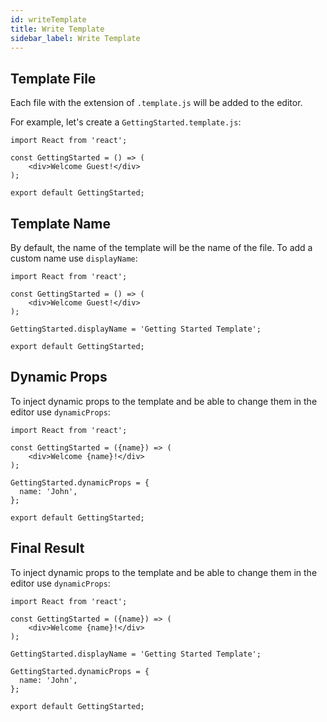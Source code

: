 ```yaml
---
id: writeTemplate
title: Write Template
sidebar_label: Write Template
---
```


## Template File

Each file with the extension of `.template.js` will be added to the editor.

For example, let's create a `GettingStarted.template.js`:

```
import React from 'react';

const GettingStarted = () => (
	<div>Welcome Guest!</div>
);

export default GettingStarted;
```

## Template Name

By default, the name of the template will be the name of the file.
To add a custom name use `displayName`:

```
import React from 'react';

const GettingStarted = () => (
	<div>Welcome Guest!</div>
);

GettingStarted.displayName = 'Getting Started Template';

export default GettingStarted;
```

## Dynamic Props

To inject dynamic props to the template and be able to change them in the editor use `dynamicProps`:

```
import React from 'react';

const GettingStarted = ({name}) => (
	<div>Welcome {name}!</div>
);

GettingStarted.dynamicProps = {
  name: 'John',
};

export default GettingStarted;
```

## Final Result

To inject dynamic props to the template and be able to change them in the editor use `dynamicProps`:

```
import React from 'react';

const GettingStarted = ({name}) => (
	<div>Welcome {name}!</div>
);

GettingStarted.displayName = 'Getting Started Template';

GettingStarted.dynamicProps = {
  name: 'John',
};

export default GettingStarted;
```
